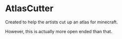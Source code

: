 # AtlasCutter

Created to help the artists cut up an atlas for minecraft.

However, this is actually more open ended than that.
